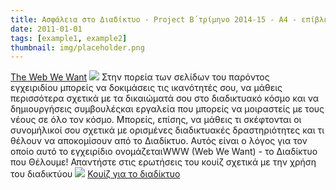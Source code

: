 ```yaml
---
title: Ασφάλεια στο Διαδίκτυο - Project B΄τρίμηνο 2014-15 - Α4 - επίβλεψη κ.Αμανατίδου
date: 2011-01-01
tags: [example1, example2]
thumbnail: img/placeholder.png
---
```

[The Web We Want](http://webwewant.eu/files/2014/07/Handbook_WWW_Grec.pdf) 
![](http://3.bp.blogspot.com/-hqHWSOYGV3g/VJFM9bc_CaI/AAAAAAAAAIg/W4IHs25WNt4/s1600/%CE%94%CE%B9%CE%B1%CE%B4%CE%AF%CE%BA%CF%84%CF%85%CE%BF.jpg) 
Στην πορεία των σελίδων του παρόντος εγχειριδίου μπορείς να δοκιμάσεις τις ικανότητές σου, να μάθεις περισσότερα σχετικά με τα δικαιώματά σου στο διαδικτυακό κόσμο και να δημιουργήσεις συμβουλέςκαι εργαλεία που μπορείς να μοιραστείς με τους νέους σε όλο τον κόσμο. Μπορείς, επίσης, να μάθεις τι σκέφτονται οι συνομήλικοί σου σχετικά με ορισμένες διαδικτυακές δραστηριότητες και τι θέλουν να αποκομίσουν από το Διαδίκτυο. Αυτός είναι ο λόγος για τον οποίο αυτό το εγχειρίδιο ονομάζεταιWWW (Web We Want) - το Διαδίκτυο που Θέλουμε! 
Απαντήστε στις ερωτήσεις του κουίζ σχετικά με την χρήση του διαδικτύου 
![](http://4.bp.blogspot.com/-6B95DDR3ecs/VJiFI8DIjlI/AAAAAAAAAJg/BzFCbAEiYIc/s1600/take%2Ba%2Blook.png) 
[Κουίζ για το διαδίκτυο](http://internet-safety.sch.gr/IS/html/quiz_ks3.htm)
